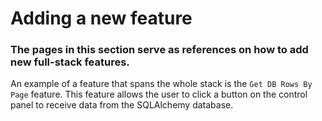 # Adding a new feature

### The pages in this section serve as references on how to add new full-stack features.

An example of a feature that spans the whole stack is the `Get DB Rows By Page` feature. This feature allows the user to click a button on the control panel to receive data from the SQLAlchemy database.
